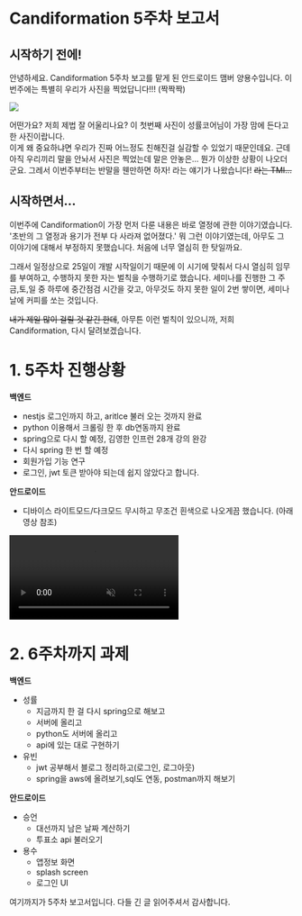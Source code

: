 # Candiformation 5주차 보고서

## 시작하기 전에!
안녕하세요. Candiformation 5주차 보고를 맡게 된 안드로이드 맴버 양용수입니다. 이번주에는 특별히 우리가 사진을 찍었답니다!!! (짝짝짝)

<a href='https://ifh.cc/v-WS9hNZ' target='_blank'><img src='https://ifh.cc/g/WS9hNZ.jpg' border='0'></a>


어떤가요? 저희 제법 잘 어울리나요? 이 첫번째 사진이 성률코어님이 가장 맘에 든다고 한 사진이랍니다.   
이게 왜 중요하냐면 우리가 진짜 어느정도 친해진걸 실감할 수 있었기 때문인데요. 근데 아직 우리끼리 말을 안놔서 사진은 찍었는데 말은 안놓은... 뭔가 이상한 상황이 나오더군요. 그레서 이번주부터는 반말을 웬만하면 하자! 라는 얘기가 나왔습니다! ~~라는 TMI...~~



## 시작하면서...

이번주에 Candiformation이 가장 먼저 다룬 내용은 바로 열정에 관한 이야기였습니다. '초반의 그 열정과 용기가 전부 다 사라져 없어졌다.' 뭐 그런 이야기였는데, 아무도 그 이야기에 대해서 부정하지 못했습니다. 처음에 너무 열심히 한 탓일까요. 

그래서 일정상으로 25일이 개발 시작일이기 때문에 이 시기에 맞춰서 다시 열심히 임무를 부여하고, 수행하지 못한 자는 벌칙을 수행하기로 했습니다. 세미나를 진행한 그 주 금,토,일 중 하루에 중간점검 시간을 갖고, 아무것도 하지 못한 일이 2번 쌓이면, 세미나 날에 커피를 쏘는 것입니다. 

~~내가 제일 많이 걸릴 것 같긴 한데~~, 아무튼 이런 벌칙이 있으니까, 저희 Candiformation, 다시 달려보겠습니다. 

# 1. 5주차 진행상황


**백엔드**

- nestjs 로그인까지 하고, aritlce 불러 오는 것까지 완료
- python 이용해서 크롤링 한 후 db연동까지 완료
- spring으로 다시 할 예정, 김영한 인프런 28개 강의 완강
- 다시 spring 한 번 할 예정
- 회원가입 기능 연구
- 로그인, jwt 토큰 받아야 되는데 쉽지 않았다고 합니다.
  

**안드로이드**

- 디바이스 라이트모드/다크모드 무시하고 무조건 흰색으로 나오게끔 했습니다.  (아래 영상 참조)

<a href='https://ifh.cc/v-TKKvgu' target='_blank'><video src='https://ifh.cc/v/TKKvgu.mp4' muted autoplay loop playsinline></a>


# 2. 6주차까지 과제

**백엔드**

- 성률
    - 지금까지 한 걸 다시 spring으로 해보고
    - 서버에 올리고
    - python도 서버에 올리고
    - api에 있는 대로 구현하기
- 유빈
    - jwt 공부해서 블로그 정리하고(로그인, 로그아웃)
    - spring을 aws에 올려보기,sql도 연동, postman까지 해보기

**안드로이드**

- 승언
    - 대선까지 남은 날짜 계산하기
    - 투표소 api 불러오기
- 용수
    - 앱정보 화면
    - splash screen
    - 로그인 UI

여기까지가 5주차 보고서입니다. 다들 긴 글 읽어주셔서 감사합니다.




